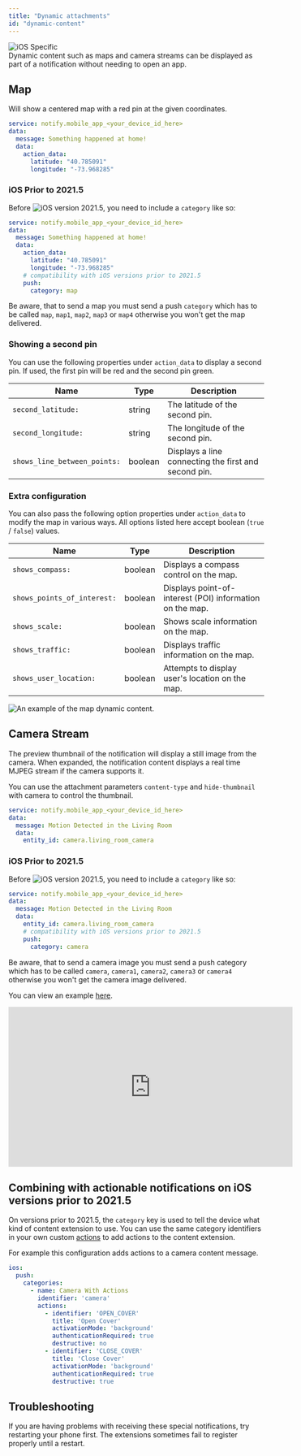 ```yaml
---
title: "Dynamic attachments"
id: "dynamic-content"
---
```


![iOS](/assets/iOS.svg) Specific<br />
Dynamic content such as maps and camera streams can be displayed as part of a notification without needing to open an app.

## Map
Will show a centered map with a red pin at the given coordinates.

```yaml
service: notify.mobile_app_<your_device_id_here>
data:
  message: Something happened at home!
  data:
    action_data:
      latitude: "40.785091"
      longitude: "-73.968285"
```

### iOS Prior to 2021.5

Before ![iOS](/assets/iOS.svg) version 2021.5, you need to include a `category` like so:

```yaml
service: notify.mobile_app_<your_device_id_here>
data:
  message: Something happened at home!
  data:
    action_data:
      latitude: "40.785091"
      longitude: "-73.968285"
    # compatibility with iOS versions prior to 2021.5
    push:
      category: map
```

Be aware, that to send a map you must send a push `category` which has to be called `map`, `map1`, `map2`, `map3` or `map4`  otherwise you won't get the map delivered.

### Showing a second pin

You can use the following properties under `action_data` to display a second pin. If used, the first pin will be red and the second pin green.

| Name | Type | Description |
| ------------ | ------------- | ------------- |  
| `second_latitude:` | string | The latitude of the second pin. |
| `second_longitude:` | string | The longitude of the second pin. |
| `shows_line_between_points:` | boolean | Displays a line connecting the first and second pin. |

### Extra configuration

You can also pass the following option properties under `action_data` to modify the map in various ways. All options listed here accept boolean (`true` / `false`) values.

| Name | Type | Description |
| ------------ | ------------- | ------------- |
| `shows_compass:` | boolean | Displays a compass control on the map. |
| `shows_points_of_interest:` | boolean | Displays point-of-interest (POI) information on the map. |
| `shows_scale:` | boolean | Shows scale information on the map. |
| `shows_traffic:` | boolean | Displays traffic information on the map. |
| `shows_user_location:` | boolean | Attempts to display user's location on the map. |

![An example of the map dynamic content.](/assets/ios/map.png)

## Camera Stream

The preview thumbnail of the notification will display a still image from the camera. When expanded, the notification content displays a real time MJPEG stream if the camera supports it.

You can use the attachment parameters `content-type` and `hide-thumbnail` with camera to control the thumbnail.

```yaml
service: notify.mobile_app_<your_device_id_here>
data:
  message: Motion Detected in the Living Room
  data:
    entity_id: camera.living_room_camera
```

### iOS Prior to 2021.5

Before ![iOS](/assets/iOS.svg) version 2021.5, you need to include a `category` like so:

```yaml
service: notify.mobile_app_<your_device_id_here>
data:
  message: Motion Detected in the Living Room
  data:
    entity_id: camera.living_room_camera
    # compatibility with iOS versions prior to 2021.5
    push:
      category: camera
```

Be aware, that to send a camera image you must send a push category which has to be called `camera`, `camera1`, `camera2`, `camera3` or `camera4` otherwise you won't get the camera image delivered.

You can view an example [here](https://www.youtube.com/watch?v=LmYwpxPKW0g).

<div class='videoWrapper'>
<iframe width="560" height="315" src="https://www.youtube.com/embed/LmYwpxPKW0g" frameborder="0" allowfullscreen></iframe>
</div>

## Combining with actionable notifications on iOS versions prior to 2021.5

On versions prior to 2021.5, the `category` key is used to tell the device what kind of content extension to use. You can use the same category identifiers in your own custom [actions](actionable.md) to add actions to the content extension.

For example this configuration adds actions to a camera content message.

```yaml
ios:
  push:
    categories:
      - name: Camera With Actions
        identifier: 'camera'
        actions:
          - identifier: 'OPEN_COVER'
            title: 'Open Cover'
            activationMode: 'background'
            authenticationRequired: true
            destructive: no
          - identifier: 'CLOSE_COVER'
            title: 'Close Cover'
            activationMode: 'background'
            authenticationRequired: true
            destructive: true
```

## Troubleshooting

If you are having problems with receiving these special notifications, try restarting your phone first. The extensions sometimes fail to register properly until a restart.
